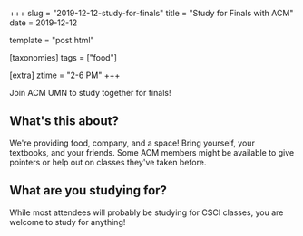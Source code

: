 +++
slug = "2019-12-12-study-for-finals"
title = "Study for Finals with ACM"
date = 2019-12-12

template = "post.html"

[taxonomies]
tags = ["food"]

[extra]
ztime = "2-6 PM"
+++

Join ACM UMN to study together for finals!

<!-- more -->

## What's this about?

We're providing food, company, and a space! Bring yourself, your textbooks, and your friends. Some ACM members might be available to give pointers or help out on classes they've taken before.

## What are you studying for?

While most attendees will probably be studying for CSCI classes, you are welcome to study for anything!
